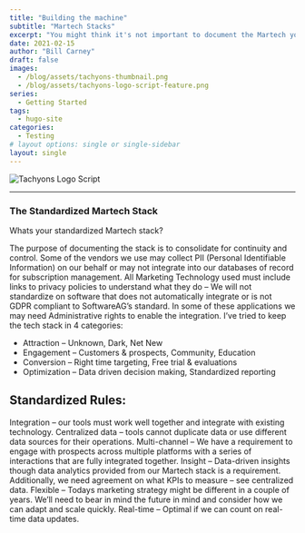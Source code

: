 ```yaml
---
title: "Building the machine"
subtitle: "Martech Stacks"
excerpt: "You might think it's not important to document the Martech you use but I'd suggest that shoud you chhose not to you'll eventually run into overlap as well as compliance concerns. In this post we'll focus on the why take the time to do it and"
date: 2021-02-15
author: "Bill Carney"
draft: false
images:
  - /blog/assets/tachyons-thumbnail.png
  - /blog/assets/tachyons-logo-script-feature.png
series:
  - Getting Started
tags:
  - hugo-site
categories:
  - Testing
# layout options: single or single-sidebar
layout: single
---
```


![Tachyons Logo Script](/blog/assets/tachyons-logo-script-feature.png)

---

### The Standardized Martech Stack
Whats your standardized Martech stack? 

The purpose of documenting the stack is to consolidate for continuity and control. Some of the vendors we use may collect PII (Personal Identifiable Information) on our behalf or may not integrate into our databases of record for subscription management. All Marketing Technology used must include links to privacy policies to understand what they do – We will not standardize on software that does not automatically integrate or is not GDPR compliant to SoftwareAG’s standard.  In some of these applications we may need Administrative rights to enable the integration.  I’ve tried to keep the tech stack in 4 categories:

<ul class="measure lh-title">
<li>Attraction – Unknown, Dark, Net New</li>
<li>Engagement – Customers & prospects, Community, Education</li>
<li>Conversion – Right time targeting, Free trial & evaluations</li>
<li>Optimization – Data driven decision making, Standardized reporting</li>
</ul>

## Standardized Rules:
Integration – our tools must work well together and integrate with existing technology. 
Centralized data – tools cannot duplicate data or use different data sources for their operations. 
Multi-channel – We have a requirement to engage with prospects across multiple platforms with a series of interactions that are fully integrated together.
Insight – Data-driven insights though data analytics provided from our Martech stack is a requirement. Additionally, we need agreement on what KPIs to measure – see centralized data.
Flexible – Todays marketing strategy might be different in a couple of years. We’ll need to bear in mind the future in mind and consider how we can adapt and scale quickly.
Real-time – Optimal if we can count on real-time data updates.


